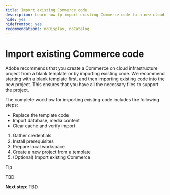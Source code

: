 ```yaml
---
title: Import existing Commerce code
description: Learn how tp import existing Commerce code to a new cloud infrastructure project.
hide: yes
hidefromtoc: yes
recommendations: noDisplay, noCatalog
---
```


# Import existing Commerce code

Adobe recommends that you create a Commerce on cloud infrastructure project from a blank template or by importing existing code. We recommend starting with a blank template first, and then importing existing code into the new project. This ensures that you have all the necessary files to support the project.

The complete workflow for importing existing code includes the following steps:

- Replace the template code
- Import database, media content
- Clear cache and verify import


1. Gather credentials
1. Install prerequisites
1. Prepare local workspace
1. Create a new project from a template
1. (Optional) Import existing Commerce

>[!TIP]
>
>TBD
>
>**Next step**: TBD
